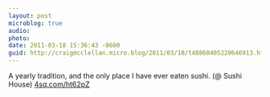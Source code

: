 ```yaml
---
layout: post
microblog: true
audio: 
photo: 
date: 2011-03-18 15:36:43 -0600
guid: http://craigmcclellan.micro.blog/2011/03/18/t48860405220646913.html
---
```

A yearly tradition, and the only place I have ever eaten sushi. (@ Sushi House) [4sq.com/ht62pZ](http://4sq.com/ht62pZ)
